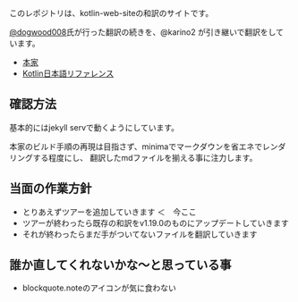 このレポジトリは、kotlin-web-siteの和訳のサイトです。

[@dogwood008](https://github.com/dogwood008)氏が行った翻訳の続きを、@karino2 が引き継いで翻訳をしています。

- [本家](https://github.com/JetBrains/kotlin-web-site/)
- [Kotlin日本語リファレンス](https://karino2.github.io/kotlin-web-site-ja/)

## 確認方法

基本的にはjekyll servで動くようにしています。

本家のビルド手順の再現は目指さず、minimaでマークダウンを省エネでレンダリングする程度にし、
翻訳したmdファイルを揃える事に注力します。

## 当面の作業方針

- とりあえずツアーを追加していきます ＜　今ここ
- ツアーが終わったら既存の和訳をv1.19.0のものにアップデートしていきます
- それが終わったらまだ手がついてないファイルを翻訳していきます

## 誰か直してくれないかな〜と思っている事

- blockquote.noteのアイコンが気に食わない
